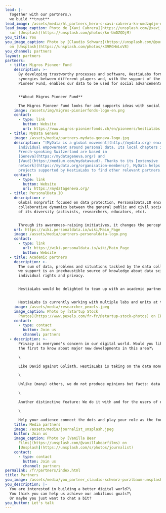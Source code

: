 ```yaml
---
lead: |-
  Together with our partners,\
  we build **trust**
lead_image: /assets/media/hl_partners_hero-c-xavi-cabrera-kn-umdzqdjm-unsplash-c.jpeg
lead_image_caption: Photo de [Xavi Cabrera](https://unsplash.com/@xavi_cabrera)
  sur [Unsplash](https://unsplash.com/photos/kn-UmDZQDjM)
you_title: You
you_image_caption: Photo by [Claudio Schwarz](https://unsplash.com/@purzlbaum)
  on [Unsplash](https://unsplash.com/photos/k39RGHmLoV8)
you_channel: partners
layout: partners
partners:
  - title: Migros Pioneer Fund
    description: >-
      By developing trustworthy processes and software, HestiaLabs forms
      synergies between different players and, with the support of the Migros
      Pioneer Fund, enables our data to be used for social advancements.


      **About Migros Pioneer Fund**

      The Migros Pioneer Fund looks for and supports ideas with social potential. It enables pioneering projects that break new ground and seek out forward-looking solutions. Its impact-oriented funding approach combines financial support with coaching services. The Migros Pioneer Fund is part of the Migros Group's social engagement and is enabled by the Migros Group with around CHF 15 million annually.
    image: /assets/img/migros-pionierfonds-logo-en.png
    contact:
      - type: link
        button: Website
        url: https://www.migros-pionierfonds.ch/en/pioneers/hestialabs
  - title: MyData Geneva
    image: /assets/media/partners-mydata-geneva-logo.jpg
    description: "[MyData is a global movement](http://mydata.org) encouraging
      individual empowerment around personal data. Its local chapters in
      French-speaking Switzerland are based in
      [Geneva](https://mydatageneva.org/) and
      [Vaud](https://medium.com/mydatavaud). Thanks to its [extensive
      network](https://mydata.org/organisation-members/), MyData helps the
      projects supported by HestiaLabs to find other relevant partners."
    contact:
      - type: link
        button: Website
        url: https://mydatageneva.org/
  - title: PersonalData.IO
    description: >-
      Global nonprofit focused on data protection, PersonalData.IO encourages
      collaborative dynamics between the general public and civil society in all
      of its diversity (activists, researchers, educators, etc).


      Through its awareness-raising initiatives, it changes the perception of people outside our [data collectives](/en/projects/) about the issues we address, and how they want to situate themselves as actors of change.
    url: https://wiki.personaldata.io/wiki/Main_Page
    image: /assets/media/partners-personaldata-logo.png
    contact:
      - type: link
        url: https://wiki.personaldata.io/wiki/Main_Page
        button: Website
  - title: Academic partners
    description: >-
      The sum of data, problems and situations tackled by the data collectives
      we support is an inexhaustible source of knowledge about data science,
      individual rights and privacy.


      HestiaLabs would be delighted to team up with an academic partner or partners. Their expertise and legitimacy on these topics would enhance the value of this knowledge and give it the scientific resonance it deserves.


      HestiaLabs is currently working with multiple labs and units at the [University of Genève](https://www.unige.ch/) and the [Ecole Polytechnique Fédérale de Lausanne](https://www.epfl.ch).
    image: /assets/media/researcher_pexels.jpeg
    image_caption: Photo by [Startup Stock
      Photos](https://www.pexels.com/fr-fr/@startup-stock-photos) on [Pexels](https://www.pexels.com/fr-fr/photo/homme-personne-piece-rechercher-212286/)
    contact:
      - type: contact
        button: Join us
        channel: partners
  - description: >-
      Privacy is everyone's concern in our digital world. Would you like to be
      the first to know about major new developments in this area?\

      \

      Like David against Goliath, HestiaLabs is taking on the data monopoly economy for the benefit of all. [With success](https://twitter.com/jason_kint/status/1381776266630664198?s=20).\

      \

      Unlike (many) others, we do not produce opinions but facts: data analysis, tangible innovations, scientific knowledge…\

      \

      Another distinctive feature: We do it with and for the users of digital services, not without their knowledge.\

      \

      Help your audience connect the dots and play your role as the fourth estate by covering our efforts.
    title: Media partners
    image: /assets/media/journalist_unsplash.jpeg
    button: Join us
    image_caption: Photo by [Vanilla Bear
      Films](https://unsplash.com/@vanillabearfilms) on
      [Unsplash](https://unsplash.com/s/photos/journalist)
    contact:
      - type: contact
        button: Join us
        channel: partners
permalink: /fr/partners/index.html
title: Partners
you_image: /assets/media/you_partner_claudio-schwarz-purzlbaum-unsplash.jpeg
you_description: |-
  You are interested in building a better digital world?\
  You think you can help us achieve our ambitious goals?\
  Or maybe you just want to chat a bit?
you_button: Let's talk
---
```

